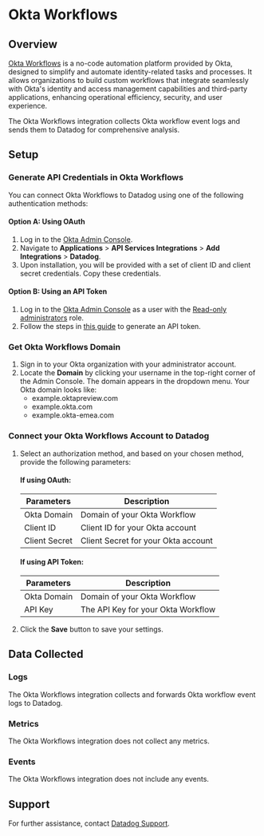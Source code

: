 # Okta Workflows

## Overview
[Okta Workflows][1] is a no-code automation platform provided by Okta, designed to simplify and automate identity-related tasks and processes. It allows organizations to build custom workflows that integrate seamlessly with Okta's identity and access management capabilities and third-party applications, enhancing operational efficiency, security, and user experience.

The Okta Workflows integration collects Okta workflow event logs and sends them to Datadog for comprehensive analysis.

## Setup

### Generate API Credentials in Okta Workflows
You can connect Okta Workflows to Datadog using one of the following authentication methods:

#### Option A: Using OAuth
1. Log in to the [Okta Admin Console][2].
2. Navigate to **Applications** > **API Services Integrations** > **Add Integrations** > **Datadog**.
3. Upon installation, you will be provided with a set of client ID and client secret credentials. Copy these credentials.

#### Option B: Using an API Token
1. Log in to the [Okta Admin Console][2] as a user with the [Read-only administrators][3] role.
2. Follow the steps in [this guide][5] to generate an API token.

### Get Okta Workflows Domain
1. Sign in to your Okta organization with your administrator account.
2. Locate the **Domain** by clicking your username in the top-right corner of the Admin Console. The domain appears in the dropdown menu. Your Okta domain looks like:
     - example.oktapreview.com
     - example.okta.com
     - example.okta-emea.com

### Connect your Okta Workflows Account to Datadog
1. Select an authorization method, and based on your chosen method, provide the following parameters:

   #### If using OAuth:
   | Parameters           | Description                         |
   |--------------------- |-----------------------------------  |
   | Okta Domain          | Domain of your Okta Workflow        |
   | Client ID            | Client ID for your Okta account     |
   | Client Secret        | Client Secret for your Okta account |

   #### If using API Token:
   | Parameters           | Description                         |
   |--------------------- |-----------------------------------  |
   | Okta Domain          | Domain of your Okta Workflow        |
   | API Key              | The API Key for your Okta Workflow  |


2. Click the **Save** button to save your settings.

## Data Collected

### Logs

The Okta Workflows integration collects and forwards Okta workflow event logs to Datadog.

### Metrics

The Okta Workflows integration does not collect any metrics.

### Events

The Okta Workflows integration does not include any events.

## Support

For further assistance, contact [Datadog Support][4].

[1]: https://www.okta.com/products/workflows/
[2]: https://login.okta.com/
[3]: https://help.okta.com/en-us/content/topics/security/administrators-read-only-admin.htm
[4]: https://docs.datadoghq.com/help/
[5]: https://help.okta.com/en-us/content/topics/security/api.htm?cshid=ext-create-api-token#create-okta-api-token
